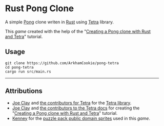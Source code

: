 # Rust Pong Clone

A simple [Pong](https://wikipedia.org/wiki/Pong) clone writen in [Rust](https://www.rust-lang.org/) using [Tetra](https://tetra.seventeencups.net/) library.

This *game* created with the help of the "[Creating a Pong clone with Rust and Tetra](https://tetra.seventeencups.net/tutorial)" tutorial.

## Usage

```shell
git clone https://github.com/ArkhamCookie/pong-tetra
cd pong-tetra
cargo run src/main.rs
```

---

## Attributions

- [Joe Clay](https://www.seventeencups.net) and [the contributors for Tetra](https://github.com/17cupsofcoffee/tetra/graphs/contributors)
  for the [Tetra library](https://tetra.seventeencups.net/).
- [Joe Clay](https://www.seventeencups.net) and [the contributors to the Tetra docs](https://github.com/17cupsofcoffee/tetra-www/graphs/contributors)
  for creating the "[Creating a Pong clone with Rust and Tetra](https://tetra.seventeencups.net/tutorial)" tutorial.
- [Kenney](https://www.kenney.nl) for the [puzzle pack public domain sprites](https://www.kenney.nl/assets/puzzle-pack) used in this *game*.
